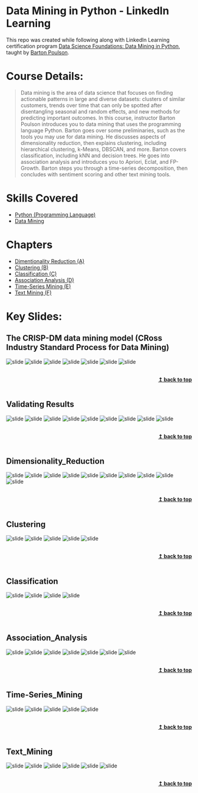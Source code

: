 # Data Mining in Python - LinkedIn Learning

This repo was created while following along with LinkedIn Learning certification program [Data Science Foundations: Data Mining in Python](https://www.linkedin.com/learning/data-science-foundations-data-mining-in-python/the-crisp-dm-data-mining-model?autoAdvance=true&autoSkip=true&autoplay=true&resume=false), taught by [Barton Poulson](https://www.linkedin.com/learning/instructors/barton-poulson).

# Course Details:
>Data mining is the area of data science that focuses on finding actionable patterns in large and diverse datasets: clusters of similar customers, trends over time that can only be spotted after disentangling seasonal and random effects, and new methods for predicting important outcomes. In this course, instructor Barton Poulson introduces you to data mining that uses the programming language Python. Barton goes over some preliminaries, such as the tools you may use for data mining. He discusses aspects of dimensionality reduction, then explains clustering, including hierarchical clustering, k-Means, DBSCAN, and more. Barton covers classification, including kNN and decision trees. He goes into association analysis and introduces you to Apriori, Eclat, and FP-Growth. Barton steps you through a time-series decomposition, then concludes with sentiment scoring and other text mining tools.

# Skills Covered
* [Python (Programming Language)](https://www.linkedin.com/learning/search?keywords=Python%20(Programming%20Language))
* [Data Mining](https://www.linkedin.com/learning/search?keywords=Data%20Mining)

# Chapters
* [Dimentionality Reduction (A)](#Dimentionality_Reduction "Goto **Dimentionality_Reduction**")
* [Clustering (B)](#Clustering "Goto **Clustering**")
* [Classification (C)](#Classification "Goto **Classification**")
* [Association Analysis (D)](#Association_Analysis "Goto **Association_Analysis**")
* [Time-Series Mining (E)](#Time-Series_Mining "Goto **Time-Series_Mining**")
* [Text Mining (F)](#Text_Mining "Goto **Text_Mining**")

# Key Slides:
## **The CRISP-DM data mining model (CRoss Industry Standard Process for Data Mining)**
![slide](Images/1.png)
![slide](Images/2.png)
![slide](Images/3.png)
![slide](Images/4.png)
![slide](Images/5.png)
![slide](Images/6.png)
![slide](Images/7.png)

<br/>
<div align="right">
    <b><a href="#----">↥ back to top</a></b>
</div>
<br/>

## **Validating Results**
![slide](Images/8.png)
![slide](Images/9.png)
![slide](Images/10.png)
![slide](Images/11.png)
![slide](Images/12.png)
![slide](Images/13.png)
![slide](Images/14.png)
![slide](Images/15.png)
![slide](Images/16.png)

<br/>
<div align="right">
    <b><a href="#----">↥ back to top</a></b>
</div>
<br/>

## **Dimensionality_Reduction**
![slide](Images/17.png)
![slide](Images/18.png)
![slide](Images/19.png)
![slide](Images/20.png)
![slide](Images/21.png)
![slide](Images/22.png)
![slide](Images/23.png)
![slide](Images/24.png)
![slide](Images/25.png)
![slide](Images/26.png)

<br/>
<div align="right">
    <b><a href="#----">↥ back to top</a></b>
</div>
<br/>

## **Clustering**
![slide](Images/27.png)
![slide](Images/28.png)
![slide](Images/29.png)
![slide](Images/30.png)
![slide](Images/31.png)

<br/>
<div align="right">
    <b><a href="#----">↥ back to top</a></b>
</div>
<br/>

## **Classification**
![slide](Images/32.png)
![slide](Images/33.png)
![slide](Images/34.png)
![slide](Images/35.png)

<br/>
<div align="right">
    <b><a href="#----">↥ back to top</a></b>
</div>
<br/>

## **Association_Analysis**
![slide](Images/36.png)
![slide](Images/37.png)
![slide](Images/38.png)
![slide](Images/39.png)
![slide](Images/40.png)
![slide](Images/41.png)
![slide](Images/42.png)

<br/>
<div align="right">
    <b><a href="#----">↥ back to top</a></b>
</div>
<br/>

## **Time-Series_Mining**
![slide](Images/43.png)
![slide](Images/44.png)
![slide](Images/45.png)
![slide](Images/46.png)
![slide](Images/47.png)

<br/>
<div align="right">
    <b><a href="#----">↥ back to top</a></b>
</div>
<br/>

## **Text_Mining**
![slide](Images/48.png)
![slide](Images/49.png)
![slide](Images/50.png)
![slide](Images/51.png)
![slide](Images/52.png)
![slide](Images/53.png)

<br/>
<div align="right">
    <b><a href="#----">↥ back to top</a></b>
</div>
<br/>
